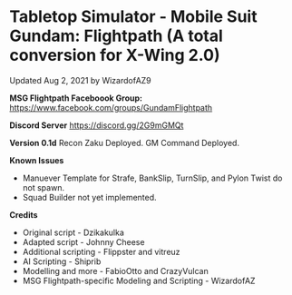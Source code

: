 # Tabletop Simulator - Mobile Suit Gundam: Flightpath (A total conversion for X-Wing 2.0)
Updated Aug 2, 2021 by WizardofAZ9

**MSG Flightpath Faceboook Group:**
https://www.facebook.com/groups/GundamFlightpath

**Discord Server**
https://discord.gg/2G9mGMQt

**Version 0.1d**
Recon Zaku Deployed.
GM Command Deployed.

**Known Issues**
- Manuever Template for Strafe, BankSlip, TurnSlip, and Pylon Twist do not spawn.
- Squad Builder not yet implemented.
 
**Credits**
- Original script - Dzikakulka
- Adapted script - Johnny Cheese
- Additional scripting - Flippster and vitreuz
- AI Scripting - Shiprib
- Modelling and more - FabioOtto and CrazyVulcan
- MSG Flightpath-specific Modeling and Scripting - WizardofAZ
